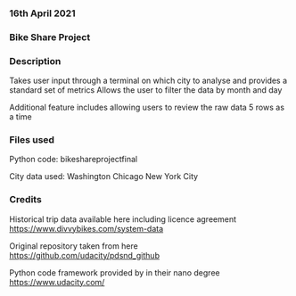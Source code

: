### 16th April 2021

### Bike Share Project

### Description
Takes user input through a terminal on which city to analyse and provides a standard set of metrics
Allows the user to filter the data by month and day

Additional feature includes allowing users to review the raw data 5 rows as a time

### Files used
Python code:
bikeshareprojectfinal

City data used:
Washington
Chicago
New York City

### Credits
Historical trip data available here including licence agreement
https://www.divvybikes.com/system-data

Original repository taken from here
https://github.com/udacity/pdsnd_github

Python code framework provided by in their nano degree
https://www.udacity.com/
